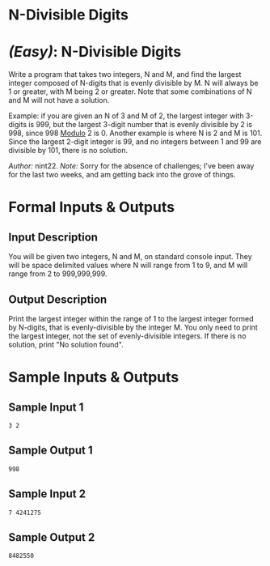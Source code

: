 # N-Divisible Digits
<div class="md"><h1><a href="#EasyIcon"></a> <em>(Easy)</em>: N-Divisible Digits</h1>
<p>Write a program that takes two integers, N and M, and find the largest integer composed of N-digits that is evenly divisible by M. N will always be 1 or greater, with M being 2 or greater. Note that some combinations of N and M will not have a solution.</p>
<p>Example: if you are given an N of 3 and M of 2, the largest integer with 3-digits is 999, but the largest 3-digit number that is evenly divisible by 2 is 998, since 998 <a href="https://en.wikipedia.org/wiki/Modular_arithmetic">Modulo</a> 2 is 0. Another example is where N is 2 and M is 101. Since the largest 2-digit integer is 99, and no integers between 1 and 99 are divisible by 101, there is no solution.</p>
<p><em>Author:</em> nint22. <em>Note:</em> Sorry for the absence of challenges; I've been away for the last two weeks, and am getting back into the grove of things.</p>
<h1>Formal Inputs &amp; Outputs</h1>
<h2>Input Description</h2>
<p>You will be given two integers, N and M, on standard console input. They will be space delimited values where N will range from 1 to 9, and M will range from 2 to 999,999,999.</p>
<h2>Output Description</h2>
<p>Print the largest integer within the range of 1 to the largest integer formed by N-digits, that is evenly-divisible by the integer M. You only need to print the largest integer, not the set of evenly-divisible integers. If there is no solution, print "No solution found".</p>
<h1>Sample Inputs &amp; Outputs</h1>
<h2>Sample Input 1</h2>
<pre><code>3 2
</code></pre>
<h2>Sample Output 1</h2>
<pre><code>998
</code></pre>
<h2>Sample Input 2</h2>
<pre><code>7 4241275
</code></pre>
<h2>Sample Output 2</h2>
<pre><code>8482550
</code></pre>
</div>
